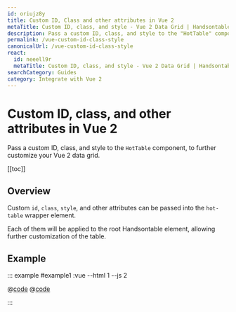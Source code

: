 ```yaml
---
id: oriujz8y
title: Custom ID, Class and other attributes in Vue 2
metaTitle: Custom ID, class, and style - Vue 2 Data Grid | Handsontable
description: Pass a custom ID, class, and style to the "HotTable" component, to further customize your Vue 2 data grid.
permalink: /vue-custom-id-class-style
canonicalUrl: /vue-custom-id-class-style
react:
  id: neeell9r
  metaTitle: Custom ID, class, and style - Vue 2 Data Grid | Handsontable
searchCategory: Guides
category: Integrate with Vue 2
---
```


# Custom ID, class, and other attributes in Vue 2

Pass a custom ID, class, and style to the `HotTable` component, to further customize your Vue 2 data grid.

[[toc]]

## Overview

Custom `id`, `class`, `style`, and other attributes can be passed into the `hot-table` wrapper element.

Each of them will be applied to the root Handsontable element, allowing further customization of the table.

## Example

::: example #example1 :vue --html 1 --js 2

@[code](@/content/guides/integrate-with-vue/vue-custom-id-class-style/vue/example1.html)
@[code](@/content/guides/integrate-with-vue/vue-custom-id-class-style/vue/example1.js)

:::
